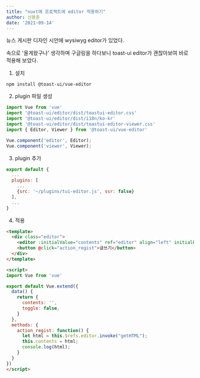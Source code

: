 ```yaml
---
title: "nuxt에 프로젝트에 editor 적용하기"
author: 신용준
date: '2021-09-14'
---
```


뉴스 게시판 디자인 시안에 wysiwyg editor가 있었다.

속으로 '올게왔구나' 생각하며 구글링을 하다보니 toast-ui editor가 괜찮아보여 바로 적용해 보았다.


1. 설치

`npm install @toast-ui/vue-editor`

2. plugin 파일 생성
```js [plugins/tui-editor.js]
import Vue from 'vue'
import '@toast-ui/editor/dist/toastui-editor.css'
import '@toast-ui/editor/dist/i18n/ko-kr'
import '@toast-ui/editor/dist/toastui-editor-viewer.css'
import { Editor, Viewer } from '@toast-ui/vue-editor'

Vue.component('editor', Editor);
Vue.component('viewer', Viewer);
```

3. plugin 추가

```js [nuxt.config.js]
export default {
  ...
  plugins: [
    ...
    {src: '~/plugins/tui-editor.js', ssr: false}
  ],
  ...
}
```

4. 적용

```html [page/regist.vue]
<template>
  <div class="editor">
    <editor :initialValue="contents" ref="editor" align="left" initialEditType="wysiwyg" height="500px"></editor>
    <button @click="action_regist">글쓰기</button>
  </div>
</template>

<script>
import Vue from 'vue'

export default Vue.extend({
  data() {
    return {
      contents: '',
      toggle: false,
    }
  },
  methods: {
    action_regist: function() {
      let html = this.$refs.editor.invoke("getHTML");
      this.contents = html;
      console.log(html);
    }
  }
})
</script>
```